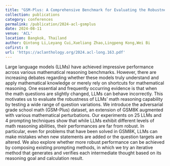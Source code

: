 ```yaml
---
title: "GSM-Plus: A Comprehensive Benchmark for Evaluating the Robustness of LLMs as Mathematical Problem Solvers"
collection: publications
category: conferences
permalink: /publication/2024-acl-gsmplus
date: 2024-08-11
venue: 'ACL'
location: Bangkok, Thailand
author: Qintong Li,Leyang Cui,Xueliang Zhao,Lingpeng Kong,Wei Bi
cofirst: 0
url: 'https://aclanthology.org/2024.acl-long.163.pdf'
---
```


Large language models (LLMs) have achieved impressive performance across various mathematical reasoning benchmarks. However, there are increasing debates regarding whether these models truly understand and apply mathematical knowledge or merely rely on shortcuts for mathematical reasoning. One essential and frequently occurring evidence is that when the math questions are slightly changed, LLMs can behave incorrectly. This motivates us to evaluate the robustness of LLMs’ math reasoning capability by testing a wide range of question variations. We introduce the adversarial grade school math (GSM-Plus) dataset, an extension of GSM8K augmented with various mathematical perturbations. Our experiments on 25 LLMs and 4 prompting techniques show that while LLMs exhibit different levels of math reasoning abilities, their performances are far from robust. In particular, even for problems that have been solved in GSM8K, LLMs can make mistakes when new statements are added or the question targets are altered. We also explore whether more robust performance can be achieved by composing existing prompting methods, in which we try an iterative method that generates and verifies each intermediate thought based on its reasoning goal and calculation result.
